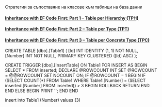 Стратегии за съпоставяне на класове към таблици на база данни
#### [Inheritance with EF Code First: Part 1 – Table per Hierarchy (TPH)](https://asp-blogs.azurewebsites.net/manavi/inheritance-mapping-strategies-with-entity-framework-code-first-ctp5-part-1-table-per-hierarchy-tph)
#### [Inheritance with EF Code First: Part 2 – Table per Type (TPT)](https://asp-blogs.azurewebsites.net/manavi/inheritance-mapping-strategies-with-entity-framework-code-first-ctp5-part-2-table-per-type-tpt)
#### [Inheritance with EF Code First: Part 3 – Table per Concrete Type (TPC)](https://asp-blogs.azurewebsites.net/manavi/inheritance-mapping-strategies-with-entity-framework-code-first-ctp5-part-3-table-per-concrete-type-tpc-and-choosing-strategy-guidelines)

CREATE TABLE [dbo].[Table1] (
    [Id]     INT IDENTITY (1, 1) NOT NULL,
    [Number] INT NOT NULL,
    PRIMARY KEY CLUSTERED ([Id] ASC)
);


CREATE TRIGGER [dbo].[InsertTable]
ON Table1
FOR INSERT
AS 
BEGIN
	SELECT * FROM inserted;
	DECLARE @ROWCOUNT INT
	SET @ROWCOUNT = @@ROWCOUNT
	SET NOCOUNT ON;
	IF @ROWCOUNT = 1
	BEGIN
		IF (SELECT COUNT(*) FROM Table1 WHERE Table1.[Number] = 
		(SELECT inserted.[Number] FROM inserted)) > 3
		BEGIN
			ROLLBACK
			RETURN
		END
	END
	ELSE
	BEGIN
		PRINT '';
	END
END

insert into Table1 (Number)
values (3)
